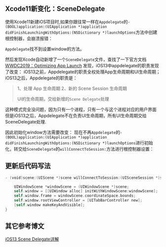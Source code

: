 ## Xcode11新变化：SceneDelegate


使用Xcode11新建iOS项目时,如果你跟往常一样在`Appdelegate`的`- (BOOL)application:(UIApplication *)application didFinishLaunchingWithOptions:(NSDictionary *)launchOptions`方法中创建根控制器，会崩溃报错：

`Appdelegate`找不到设置window的方法。

然后发现Xcode自动新增了一个`SceneDelegate`文件，查找了一下官方文档[WWDC2019：Optimizing App Launch](https://developer.apple.com/videos/play/wwdc2019/423/)
发现，iOS13中appdelegate的职责发现了改变：
iOS13之前，Appdelegate的职责全权处理App生命周期和UI生命周期；
iOS13之后，Appdelegate的职责是：

>1、处理 App 生命周期
>2、新的 Scene Session 生命周期
>
>UI的生命周期，交给新增的`Scene Delegate`处理


这种模式完全没问题，因为只有一个进程，只有一个与这个进程对应的用户界面
但是iOS13之后，Appdelegate不在负责UI生命周期，所有UI生命周期交给SceneDelegate处理.

因此初始化window方法需要改变：
现在不再`Appdelegate`的`- (BOOL)application:(UIApplication *)application didFinishLaunchingWithOptions:(NSDictionary *)launchOptions`进行初始化，转交给`SceneDelegate`的`willConnectToSession:`方法进行根控制器设置：

## 更新后代码写法

```swift
- (void)scene:(UIScene *)scene willConnectToSession:(UISceneSession *)session options:(UISceneConnectionOptions *)connectionOptions {

    UIWindowScene *windowScene = (UIWindowScene *)scene;
    self.window = [[UIWindow alloc] initWithWindowScene:windowScene];
    self.window.frame = windowScene.coordinateSpace.bounds;
    self.window.rootViewController = [UITabBarController new];
    [self.window makeKeyAndVisible];
}
```

## 其它参考博文

[iOS13 Scene Delegate详解](https://www.jianshu.com/p/53e3252dc07e)